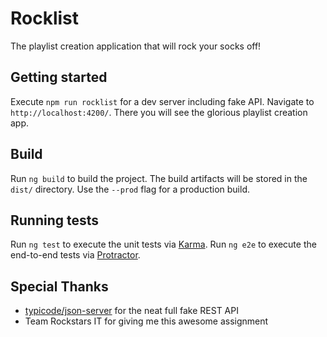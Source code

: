 # Rocklist
The playlist creation application that will rock your socks off!

## Getting started

Execute `npm run rocklist` for a dev server including fake API. Navigate to `http://localhost:4200/`. There you will see the glorious playlist creation app.

## Build

Run `ng build` to build the project. The build artifacts will be stored in the `dist/` directory. Use the `--prod` flag for a production build.

## Running tests

Run `ng test` to execute the unit tests via [Karma](https://karma-runner.github.io).
Run `ng e2e` to execute the end-to-end tests via [Protractor](http://www.protractortest.org/).

## Special Thanks

- [typicode/json-server](https://github.com/typicode/json-server) for the neat full fake REST API
- Team Rockstars IT for giving me this awesome assignment

